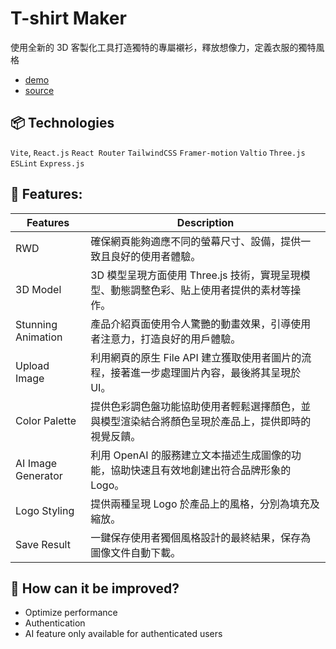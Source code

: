 # T-shirt Maker

使用全新的 3D 客製化工具打造獨特的專屬襯衫，釋放想像力，定義衣服的獨特風格

- [demo](https://tshirtmaker.vercel.app/)  
- [source](https://github.com/jerryhuangyu/TShirtCustomApp)  

## 📦 Technologies

`Vite`, `React.js` `React Router` `TailwindCSS` `Framer-motion` `Valtio` `Three.js` `ESLint` `Express.js`

## 🦄 Features:

| Features                 | Description                                                                                              |
| ------------------------ | -------------------------------------------------------------------------------------------------------- |
| RWD                      | 確保網頁能夠適應不同的螢幕尺寸、設備，提供一致且良好的使用者體驗。                                                  |
| 3D Model                 | 3D 模型呈現方面使用 Three.js 技術，實現呈現模型、動態調整色彩、貼上使用者提供的素材等操作。                           |
| Stunning Animation       | 產品介紹頁面使用令人驚艷的動畫效果，引導使用者注意力，打造良好的用戶體驗。                                             |
| Upload Image             | 利用網頁的原生 File API 建立獲取使用者圖片的流程，接著進一步處理圖片內容，最後將其呈現於 UI。                         |
| Color Palette            | 提供色彩調色盤功能協助使用者輕鬆選擇顏色，並與模型渲染結合將顏色呈現於產品上，提供即時的視覺反饋。                        |
| AI Image Generator       | 利用 OpenAI 的服務建立文本描述生成圖像的功能，協助快速且有效地創建出符合品牌形象的 Logo。                             |
| Logo Styling             | 提供兩種呈現 Logo 於產品上的風格，分別為填充及縮放。                                                             |
| Save Result              | 一鍵保存使用者獨個風格設計的最終結果，保存為圖像文件自動下載。                                                      |                      

## 💭 How can it be improved?

- Optimize performance
- Authentication
- AI feature only available for authenticated users
